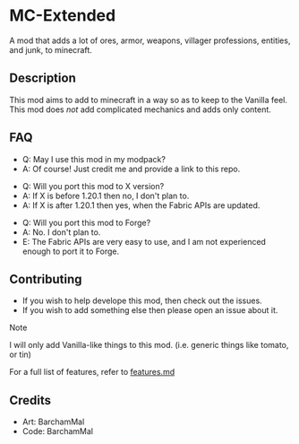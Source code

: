 # MC-Extended
A mod that adds a lot of ores, armor, weapons, villager professions, entities, and junk, to minecraft.


## Description
This mod aims to add to minecraft in a way so as to keep to the Vanilla feel.
This mod does _not_ add complicated mechanics and adds only content.

## FAQ

- Q: May I use this mod in my modpack?
- A: Of course! Just credit me and provide a link to this repo.

* Q: Will you port this mod to X version?
* A: If X is before 1.20.1 then no, I don't plan to.
* A: If X is after 1.20.1 then yes, when the Fabric APIs are updated.

- Q: Will you port this mod to Forge?
- A: No. I don't plan to.
- E: The Fabric APIs are very easy to use, and I am not experienced enough to port it to Forge.

## Contributing
* If you wish to help develope this mod, then check out the issues.
* If you wish to add something else then please open an issue about it.

> [!Note]
> I will only add Vanilla-like things to this mod. (i.e. generic things like tomato, or tin)

For a full list of features, refer to [features.md](https://github.com/BarchamMal/MC-Extended/blob/main/features.md)

## Credits
- Art: BarchamMal
- Code: BarchamMal
